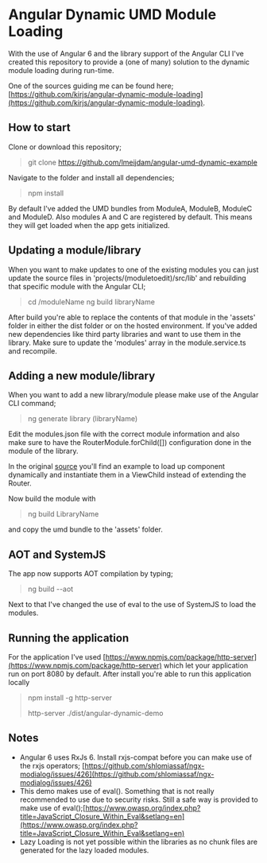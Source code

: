 # Angular Dynamic UMD Module Loading
With the use of Angular 6 and the library support of the Angular CLI I've created this repository to provide a (one of many) solution to the dynamic module loading during run-time.

One of the sources guiding me can be found here; [https://github.com/kirjs/angular-dynamic-module-loading](https://github.com/kirjs/angular-dynamic-module-loading).

## How to start
Clone or download this repository;
> git clone https://github.com/lmeijdam/angular-umd-dynamic-example

Navigate to the folder and install all dependencies;

> npm install

By default I've added the UMD bundles from ModuleA, ModuleB, ModuleC and ModuleD. Also modules A and C are registered by default. This means they will get loaded when the app gets initialized.

## Updating a module/library
When you want to make updates to one of the existing modules you can just update the source files in 'projects/(moduletoedit)/src/lib' and rebuilding that specific module with the Angular CLI;
> cd <module-directory>/moduleName
> ng build libraryName

After build you're able to replace the contents of that module in the 'assets' folder in either the dist folder or on the hosted environment. If you've added new dependencies like third party libraries and want to use them in the library. Make sure to update the 'modules' array in the module.service.ts and recompile.

## Adding a new module/library
When you want to add a new library/module please make use of the Angular CLI command;
> ng generate library (libraryName)

Edit the modules.json file with the correct module information and also make sure to have the RouterModule.forChild([]) configuration done in the module of the library.

In the original [source](https://github.com/kirjs/angular-dynamic-module-loading) you'll find an example to load up component dynamically and instantiate them in a ViewChild instead of extending the Router.

Now build the module with 
>ng build LibraryName

and copy the umd bundle to the 'assets' folder.

## AOT and SystemJS
The app now supports AOT compilation by typing;
> ng build --aot

Next to that I've changed the use of eval to the use of SystemJS to load the modules. 

## Running the application
For the application I've used [https://www.npmjs.com/package/http-server](https://www.npmjs.com/package/http-server) which let your application run on port 8080 by default. After install you're able to run this application locally
> npm install -g http-server
>
> http-server ./dist/angular-dynamic-demo


## Notes
- Angular 6 uses RxJs 6. Install rxjs-compat before you can make use of the rxjs operators; [https://github.com/shlomiassaf/ngx-modialog/issues/426](https://github.com/shlomiassaf/ngx-modialog/issues/426)
- This demo makes use of eval(). Something that is not really recommended to use due to security risks. Still a safe way is provided to make use of eval();[https://www.owasp.org/index.php?title=JavaScript_Closure_Within_Eval&setlang=en](https://www.owasp.org/index.php?title=JavaScript_Closure_Within_Eval&setlang=en)
- Lazy Loading is not yet possible within the libraries as no chunk files are generated for the lazy loaded modules.
